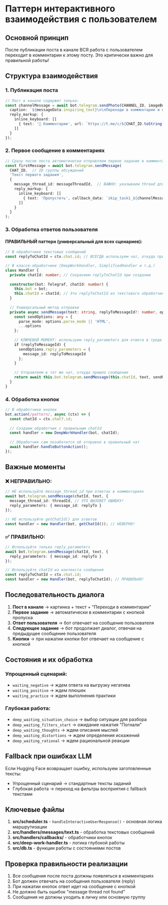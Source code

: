 # Паттерн интерактивного взаимодействия с пользователем

## Основной принцип

После публикации поста в канале ВСЯ работа с пользователем переходит в комментарии к этому посту. Это критически важно для правильной работы!

## Структура взаимодействия

### 1. Публикация поста
```typescript
// Пост в канале содержит только:
const channelMessage = await bot.telegram.sendPhoto(CHANNEL_ID, imageBuffer, {
  caption: `${messageData.inspiring_text}\n\nПереходи в комментарии и продолжим 😉`,
  reply_markup: {
    inline_keyboard: [[
      { text: '💬 Комментарии', url: `https://t.me/c/${CHAT_ID.toString().slice(4)}/${messageThreadId}` }
    ]]
  }
});
```

### 2. Первое сообщение в комментариях
```typescript
// Сразу после поста автоматически отправляем первое задание в комментарии
const firstMessage = await bot.telegram.sendMessage(
  CHAT_ID,  // ID группы обсуждений
  'Текст первого задания',
  {
    message_thread_id: messageThreadId,  // ВАЖНО: указываем thread для отправки в правильную ветку
    reply_markup: {
      inline_keyboard: [[
        { text: 'Пропустить', callback_data: `skip_task1_${channelMessageId}` }
      ]]
    }
  }
);
```

### 3. Обработка ответов пользователя

#### ПРАВИЛЬНЫЙ паттерн (универсальный для всех сценариев):
```typescript
// В обработчике текстовых сообщений
const replyToChatId = ctx.chat.id; // ВСЕГДА используем чат, откуда пришло сообщение

// В классе-обработчике (DeepWorkHandler, SimplifiedHandler и т.д.)
class Handler {
  private chatId: number; // Сохраняем replyToChatId при создании
  
  constructor(bot: Telegraf, chatId: number) {
    this.bot = bot;
    this.chatId = chatId; // Это replyToChatId из текстового обработчика
  }
  
  // Универсальный метод отправки
  private async sendMessage(text: string, replyToMessageId?: number, options = {}) {
    const sendOptions: any = {
      parse_mode: options.parse_mode || 'HTML',
      ...options
    };
    
    // КЛЮЧЕВОЙ МОМЕНТ: используем reply_parameters для ответа в треде
    if (replyToMessageId) {
      sendOptions.reply_parameters = {
        message_id: replyToMessageId
      };
    }
    
    // Отправляем в тот же чат, откуда пришло сообщение
    return await this.bot.telegram.sendMessage(this.chatId, text, sendOptions);
  }
}
```

### 4. Обработка кнопок

```typescript
// В обработчике кнопок
bot.action(/pattern/, async (ctx) => {
  const chatId = ctx.chat?.id;
  
  // Создаем обработчик с правильным chatId
  const handler = new DeepWorkHandler(bot, chatId);
  
  // Обработчик сам позаботится об отправке в правильный чат
  await handler.handleButtonAction();
});
```

## Важные моменты

### ❌ НЕПРАВИЛЬНО:
```typescript
// НЕ используйте message_thread_id при ответах в комментариях
await bot.telegram.sendMessage(chatId, text, {
  message_thread_id: threadId, // ЭТО ВЫЗОВЕТ ОШИБКУ!
  reply_parameters: { message_id: replyTo }
});

// НЕ используйте getChatId() для ответов
const handler = new Handler(bot, getChatId()); // НЕВЕРНО!
```

### ✅ ПРАВИЛЬНО:
```typescript
// Используйте только reply_parameters
await bot.telegram.sendMessage(chatId, text, {
  reply_parameters: { message_id: replyTo }
});

// Используйте chatId из контекста сообщения
const replyToChatId = ctx.chat.id;
const handler = new Handler(bot, replyToChatId); // ПРАВИЛЬНО!
```

## Последовательность диалога

1. **Пост в канале** → картинка + текст + "Переходи в комментарии"
2. **Первое задание** → автоматически в комментарии с кнопкой пропуска
3. **Ответ пользователя** → бот отвечает на сообщение пользователя
4. **Следующее задание** → бот продолжает диалог, отвечая на предыдущее сообщение пользователя
5. **Кнопки** → при нажатии кнопки бот отвечает на сообщение с кнопкой

## Состояния и их обработка

### Упрощенный сценарий:
- `waiting_negative` → ждем ответа на выгрузку негатива
- `waiting_positive` → ждем плюшек
- `waiting_practice` → ждем выполнения практики

### Глубокая работа:
- `deep_waiting_situation_choice` → выбор ситуации для разбора
- `deep_waiting_filters_start` → ожидание нажатия "Погнали"
- `deep_waiting_thoughts` → ждем описания мыслей
- `deep_waiting_distortions` → ждем определения искажений
- `deep_waiting_rational` → ждем рациональной реакции

## Fallback при ошибках LLM

Если Hugging Face возвращает ошибку, используем заготовленные тексты:
- Упрощенный сценарий → стандартные тексты заданий
- Глубокая работа → переход на фильтры восприятия с fallback текстами

## Ключевые файлы

1. **src/scheduler.ts** - `handleInteractiveUserResponse()` - основная логика маршрутизации
2. **src/handlers/messages/text.ts** - обработка текстовых сообщений
3. **src/handlers/callbacks/** - обработчики кнопок
4. **src/deep-work-handler.ts** - логика глубокой работы
5. **src/db.ts** - функции работы с состояниями постов

## Проверка правильности реализации

1. Все сообщения после поста должны появляться в комментариях
2. Бот должен отвечать на сообщения пользователя (reply)
3. При нажатии кнопок ответ идет на сообщение с кнопкой
4. Не должно быть ошибок "message thread not found"
5. Сообщения не должны уходить в личку или основную группу